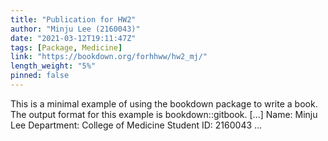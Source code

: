 ```yaml
---
title: "Publication for HW2"
author: "Minju Lee (2160043)"
date: "2021-03-12T19:11:47Z"
tags: [Package, Medicine]
link: "https://bookdown.org/forhhww/hw2_mj/"
length_weight: "5%"
pinned: false
---
```


This is a minimal example of using the bookdown package to write a book. The output format for this example is bookdown::gitbook. [...] Name: Minju Lee Department: College of Medicine Student ID: 2160043  ...

